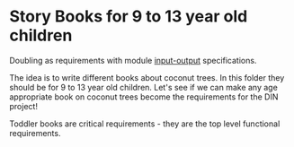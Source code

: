 # Story Books for 9 to 13 year old children

Doubling as requirements with module [input-output](https://github.com/beyond-decentralized/AIRroot/issues/4) specifications.

The idea is to write different books about coconut trees.  In this folder they should be for 9 to 13 year old children.  Let's see if we can make any age appropriate book on coconut trees become the requirements for the DIN project!

Toddler books are critical requirements - they are the top level functional requirements.
